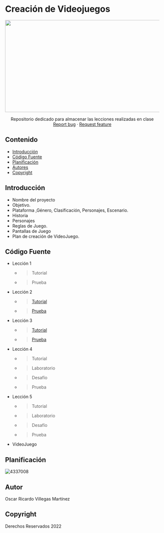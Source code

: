# Creación de Videojuegos
<p align="center">
    <img src="https://user-images.githubusercontent.com/8560750/195950148-0c0df38e-5f96-45ae-87c3-6922738c612d.jpg" alt="Logo" width=1200 height=300>

  <p align="center">
    Repositorio dedicado para almacenar las lecciones realizadas en clase
    <br>
    <a href="https://reponame/issues/new?template=bug.md">Report bug</a>
    ·
    <a href="https://reponame/issues/new?template=feature.md&labels=feature">Request feature</a>
  </p>
</p>


## Contenido

- [Introducción](#introducción)
- [Código Fuente](#código-fuente)
- [Planificación](#planificación)
- [Autores](#autores)
- [Copyright](#copyright)


## Introducción

- Nombre del proyecto
- Objetivo.
- Plataforma ,Género, Clasificación, Personajes, Escenario.
- Historia
- Personajes
- Reglas de Juego.
- Pantallas de Juego
- Plan de creación de VideoJuego.

## Código Fuente

* Lección 1
  * > Tutorial
  * > Prueba
* Lección 2
  * > [Tutorial](/Leccion%202/Prototipo02_OscarRicardoVillegasMartinez.unitypackage)
  * > [Prueba](/Leccion%202/EvidenciaPrototipo02_OscarRicardoVillegasMartínez.pdf)
* Lección 3
  * > [Tutorial](/Leccion%203/Prototipo03_OscarRicardoVillegasMartinez.unitypackage)
  * > [Prueba](/Leccion%203/EvidenciaPrototipo03_OscarRicardoVillegasMartínez.pdf)
* Lección 4
  * > Tutorial
  * > Laboratorio
  * > Desafío
  * > Prueba
* Lección 5
  * > Tutorial
  * > Laboratorio
  * > Desafío
  * > Prueba
* VideoJuego

## Planificación

![4337008](https://user-images.githubusercontent.com/8560750/195951617-083a7e4d-323d-47b5-8e5e-529ded31bc06.jpg)

## Autor
Oscar Ricardo Villegas Martínez

## Copyright
Derechos Reservados 2022
